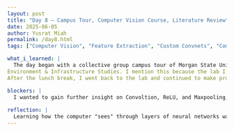 ```yaml
---
layout: post
title: "Day 8 – Campus Tour, Computer Vision Course, Literature Review"
date: 2025-06-05
author: Yusrat Miah
permalink: /day8.html
tags: ["Computer Vision", "Feature Extraction", "Custom Convnets", "Community Building"]

what_i_learned: |
  The day began with a collective group campus tour of Morgan State University. Throughout the tour, I was able to see the modern facilities, hear more about opportunities, and meet new people within the CEAMLES SAIRI cohort. I found the campus itself to be very inviting to students. The notable part of the tour was discovering the rather sceanic trail that goes from the area of Holmes Hall all the way to the Center of Built 
Environment & Infrastructure Studies. I mention this because the lab I work for is located in the Center of Built Environment & Infrastructure Studies, which is quite a walk from the center of campus. I also interacted with members from the Project 7 and Project 8 during the lunch break after discovering that their office across the floor of the building I sit in. 
After the lunch break, I went back to the lab and continued to make progress on finishing my Computer Vision course on Kaggle, writing my literature review, and creating my slide for the video presentation due tomorrow. Through the Computer Vision course today, I learned about sliding windows, which is able to capture more detailed patterns of an image through processing overlapping sections that are smaller in size. I was able to finish my slide for the video presentation and complete two pages out of the four pages for my literature review. 

blockers: |
  I wanted to gain further insight on Convoltion, ReLU, and Maxpooling, so I watched short 10 minute lectures on these topics.
  
reflection: |
  Learning how the computer "sees" through layers of neural networks was eye-opening for me. It helped me grasp the importance of deep learning algorithms and why it is so important to learn about the various models. I hope to do further research on the Mobilenetv2, Densenet121, and EfficeintB0 models to possibly utilize them for the predictive model that my project group will build. My goal for tomorrow is to finish up the Computer Vision Course on Kaggle and finish writing my draft for my literature review.
---
```

